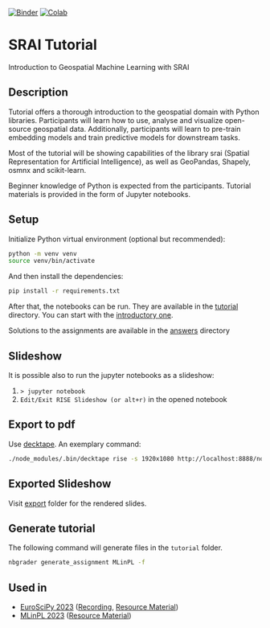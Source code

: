 
[![Binder](https://mybinder.org/badge_logo.svg)](https://mybinder.org/v2/gh/kraina-ai/srai-tutorial/HEAD) [![Colab](https://colab.research.google.com/assets/colab-badge.svg)](https://colab.research.google.com/github/kraina-ai/srai-tutorial/blob/main)

# SRAI Tutorial

Introduction to Geospatial Machine Learning with SRAI

## Description

Tutorial offers a thorough introduction to the geospatial domain with Python libraries. Participants will learn how to use, analyse and visualize open-source geospatial data. Additionally, participants will learn to pre-train embedding models and train predictive models for downstream tasks.

Most of the tutorial will be showing capabilities of the library srai (Spatial Representation for Artificial Intelligence), as well as GeoPandas, Shapely, osmnx and scikit-learn.

Beginner knowledge of Python is expected from the participants. Tutorial materials is provided in the form of Jupyter notebooks.

## Setup

Initialize Python virtual environment (optional but recommended):

```sh
python -m venv venv
source venv/bin/activate
```

And then install the dependencies:

```sh
pip install -r requirements.txt
```

After that, the notebooks can be run. They are available in the [tutorial](tutorial) directory. You can start with the [introductory one](tutorial/MLinPL/00_hello.ipynb).

Solutions to the assignments are available in the [answers](answers) directory

## Slideshow

It is possible also to run the jupyter notebooks as a slideshow:

1. `> jupyter notebook`
2. `Edit/Exit RISE Slideshow (or alt+r)` in the opened notebook

## Export to pdf

Use [decktape](https://rise.readthedocs.io/en/stable/exportpdf.html#using-decktape). An exemplary command:

```sh
./node_modules/.bin/decktape rise -s 1920x1080 http://localhost:8888/notebooks/02_srai.ipynb?token=<copy-token> ./export/02_srai.pdf
```

## Exported Slideshow

Visit [export](./export) folder for the rendered slides.

## Generate tutorial

The following command will generate files in the `tutorial` folder.

```sh
nbgrader generate_assignment MLinPL -f
```

## Used in

- [EuroSciPy 2023](https://pretalx.com/euroscipy-2023/talk/X8LYJY/) ([Recording](https://www.youtube.com/watch?v=JlyPh_AdQ8E), [Resource Material](https://github.com/kraina-ai/srai-tutorial/tree/EuroSciPy2023))
- [MLinPL 2023](https://conference2023.mlinpl.org/program#tutorial-3) ([Resource Material](https://github.com/kraina-ai/srai-tutorial/tree/MLinPL2023))
